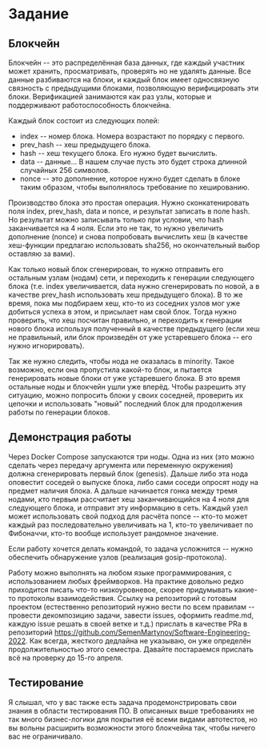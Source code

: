 # Задание

## Блокчейн

Блокчейн -- это распределённая база данных, где каждый участник может хранить, просматривать, проверять но не удалять данные. Все данные разбиваются на блоки, и каждый блок имеет односвязную связность с предыдущими блоками, позволяющую верифицировать эти блоки. Верификацией занимаются как раз узлы, которые и поддерживают работоспособность блокчейна.

Каждый блок состоит из следующих полей:
- index -- номер блока. Номера возрастают по порядку с первого.
- prev_hash -- хеш предыдущего блока.
- hash -- хеш текущего блока. Его нужно будет вычислить.
- data -- данные... В нашем случае пусть это будет строка длинной случайных 256 символов.
- nonce -- это дополнение, которое нужно будет сделать в блоке таким образом, чтобы выполнялось требование по хешированию.

Производство блока это простая операция.
Нужно сконкатенировать поля index, prev_hash, data и nonce, и результат записать в поле hash.
Но результат можно записывать только при условии, что hash заканчивается на 4 ноля. Если это не так, то нужно увеличить дополнение (nonce) и снова попробовать вычислить хеш (в качестве хеш-функции предлагаю использовать sha256, но окончательный выбор оставляю за вами).

Как только новый блок сгенерирован, то нужно отправить его остальным узлам (нодам) сети, и переходить к генерации следующего блока (т.е. index увеличивается, data нужно сгенерировать по новой, а в качестве prev_hash использовать хеш предыдущего блока). В то же время, пока мы подбираем хеш, кто-то из соседних узлов мог уже добиться успеха в этом, и присылает нам свой блок. Тогда нужно проверить, что хеш посчитан правильно, и переходить к генерации нового блока используя полученный в качестве предыдущего (если хеш не правильный, или блок произведён от уже устаревшего блока -- его нужно игнорировать). 

Так же нужно следить, чтобы нода не оказалась в minority. Такое возможно, если она пропустила какой-то блок, и пытается генерировать новые блоки от уже устаревшего блока. В это время остальные ноды и блокчейн ушли уже вперёд. Чтобы разрешить эту ситуацию, можно попросить блоки у своих соседней, проверить их цепочки и использовать "новый" последний блок для продолжения работы по генерации блоков.

## Демонстрация работы

Через Docker Compose запускаются три ноды. Одна из них (это можно сделать через передачу аргумента или переменную окружения) должна сгенерировать первый блок (genesis). Дальше либо эта нода оповестит соседей о выпуске блока, либо сами соседи опросят ноду на предмет наличия блока. А дальше начинается гонка между тремя нодами, кто первым рассчитает хеш заканчивающийся на 4 ноля для следующего блока, и отправит эту информацию в сеть. Каждый узел может использовать свой подход для расчёта nonce -- кто-то может каждый раз последовательно увеличивать на 1, кто-то увеличивает по Фибоначчи, кто-то вообще использует рандомное значение.

Если работу хочется делать командой, то задача усложнится -- нужно обеспечить обнаружение узлов (реализация gosip-протокола).

Работу можно выполнять на любом языке программирования, с использованием любых фреймворков. На практике довольно редко приходится писать что-то низкоуровневое, скорее придумывать какие-то протоколы взаимодействия. Ссылку на репозиторий с готовым проектом (естественно репозиторий нужно вести по всем правилам -- провести декомпозицию задачи, завести issues, оформить readme.md, каждую issue решать в своей ветке и т.д.) прислать в качестве PRа в репозиторий https://github.com/SemenMartynov/Software-Engineering-2022. Как всегда, жесткого дедлайна не указываю, он уже определён продолжительностью этого семестра. Давайте постараемся прислать всё на проверку до 15-го апреля.

## Тестирование

Я слышал, что у вас также есть задача продемонстрировать свои знания в области тестирования ПО.
В описанных выше требованиях не так много бизнес-логики для покрытия её всеми видами автотестов, но вы вольны расширить возможности этого блокчейна так, чтобы ничего вас не ограничивало.
